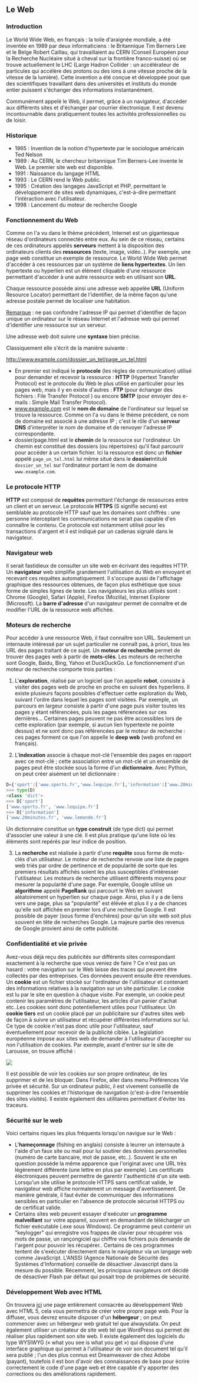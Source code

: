 ## Le Web

### Introduction

Le World Wide Web, en français : la toile d'araignée mondiale, a été inventée en 1989 par deux informaticiens : le Britannique Tim Berners Lee et le Belge Robert Caillau, qui travaillaient au CERN (Conseil Européen pour la Recherche Nucléaire situé à cheval sur la frontière franco-suisse) où se trouve actuellement le LHC (Large Hadron Collider : un accélérateur de particules qui accélère des protons ou des ions à une vitesse proche de la vitesse de la lumière). Cette invention a été conçue et développée pour que des scientifiques travaillant dans des universités et instituts du monde entier puissent s'échanger des informations instantanément.

Communément appelé le Web, il permet, grâce à un navigateur, d'accéder aux différents sites et d'échanger par courrier électronique. Il est devenu incontournable dans pratiquement toutes les activités professionnelles ou de loisir.

### Historique

- 1965 : Invention de la notion d'hypertexte par le sociologue américain Ted Nelson
- 1989 : Au CERN, le chercheur britannique Tim Berners-Lee invente le Web. Le premier site web est disponible.
- 1991 : Naissance du langage HTML
- 1993 : Le CERN rend le Web public.
- 1995 : Création des langages JavaScript et PHP, permettant le développement de sites web dynamiques, c'est-à-dire permettant l'intéraction avec l'utilisateur.
- 1998 : Lancement du moteur de recherche Google

### Fonctionnement du Web

Comme on l'a vu dans le thème précédent, Internet est un gigantesque réseau d'ordinateurs connectés entre eux. Au sein de ce réseau, certains de ces ordinateurs appelés **serveurs** mettent à la disposition des ordinateurs clients des **ressources** (texte, image, vidéo..). Par exemple, une page web constitue un exemple de ressource.
Le World Wide Web permet d'accéder à ces ressources par un système de **liens hypertextes**. Un lien hypertexte ou hyperlien est un élément cliquable d'une ressource permettant d'accéder à une autre ressource web en utilisant son **URL**.

Chaque ressource possède ainsi une adresse web appelée **URL** (Uniform Resource Locator) permettant de l'identifier, de la même façon qu'une adresse postale permet de localiser une habitation.

<u>Remarque</u> : ne pas confondre l'adresse IP qui permet d'identifier de façon unique un ordinateur sur le réseau Internet et l'adresse web qui permet d'identifier une ressource sur un serveur.

Une adresse web doit suivre une **syntaxe** bien précise.

Classiquement elle s'écrit de la manière suivante : 

http://www.example.com/dossier_un_tel/page_un_tel.html

- En premier est indiqué le **protocole** (les règles de communication) utilisé pour demander et recevoir la ressource : **HTTP** (Hypertext Transfer Protocol) est le protocole du Web le plus utilisé en particulier pour les pages web, mais il y en existe d'autres : **FTP** (pour échanger des fichiers : File Transfer Protocol ) ou encore **SMTP** (pour envoyer des e-mails : Simple Mail Transfer Protocol).
- www.example.com est le **nom de domaine** de l'ordinateur sur lequel se trouve la ressource. Comme on l'a vu dans le thème précédent, ce nom de domaine est associé à une adresse IP ; c'est le rôle d'un **serveur DNS** d'interpréter le nom de domaine et de renvoyer l'adresse IP correspondante.
- dossier/page.html est le **chemin** de la ressource sur l'ordinateur. Un chemin est constitué des dossiers (ou répertoires) qu'il faut parcourir pour accéder à un certain fichier. Ici la ressource est donc un **fichier** appelé `page_un_tel.html` lui même situé dans le **dossier**intitulé `dossier_un_tel` sur l'ordinateur portant le nom de domaine `www.example.com`.

### Le protocole HTTP

**HTTP** est composé de **requêtes** permettant l'échange de ressources entre un client et un serveur. 
Le protocole **HTTPS** (S signifie secure) est semblable au protocole HTTP sauf que les domaines sont chiffrés : une personne interceptant les communications ne serait pas capable d'en connaître le contenu. Ce protocole est notamment utilisé pour les transactions d'argent et il est indiqué par un cadenas signalé dans le navigateur.

### Navigateur web

Il serait fastidieux de consulter un site web en écrivant des requêtes HTTP. Un **navigateur** web simplifie grandement l'utilisation du Web en envoyant et recevant ces requêtes automatiquement. Il s'occupe aussi de l'affichage graphique des ressources obtenues, de façon plus esthétique que sous forme de simples lignes de texte.
Les navigateurs les plus utilisés sont : Chrome (Google), Safari (Apple), Firefox (Mozilla), Internet Explorer (Microsoft).
La **barre d'adresse** d'un navigateur permet de connaître et de modifier l'URL de la ressource web affichée.

### Moteurs de recherche

Pour accéder à une ressource Web, il faut connaître son URL. Seulement un internaute intéressé par un sujet particulier ne connaît pas, à priori, tous les URL des pages traitant de ce sujet. Un **moteur de recherche** permet de trouver des pages web à partir de **mots-clés**. Les moteurs de recherche sont Google, Baidu, Bing, Yahoo et DuckDuckGo.
Le fonctionnement d'un moteur de recherche comporte trois parties :

1. L'**exploration**, réalisé par un logiciel que l'on appelle **robot**, consiste à visiter des pages web de proche en proche en suivant des hyperliens. Il existe plusieurs façons possibles d'effectuer cette exploration du Web, suivant l'ordre dans lequel les pages sont visitées. Par exemple, un parcours en largeur consiste à partir d'une page puis visiter toutes les pages y étant référencées, puis les pages référencées sur ces dernières...
Certaines pages peuvent ne pas être accessibles lors de cette exploration (par exemple, si aucun lien hypertexte ne pointe dessus) et ne sont donc pas référencées par le moteur de recherche : ces pages forment ce que l'on appelle le **deep web** (web profond en français).

2. L'**indexation** associe à chaque mot-clé l'ensemble des pages en rapport avec ce mot-clé ; cette association entre un mot-clé et un ensemble de pages peut être stockée sous la forme d'un **dictionnaire**. 
Avec Python, on peut créer aisément un tel dictionnaire :

 ```Python
D={'sport':['www.sports.fr','www.lequipe.fr'],'information':['www.20minutes.fr','www.lemonde.fr']}
>>> type(D)
<class 'dict'>    
>>> D['sport']
['www.sports.fr', 'www.lequipe.fr']
>>> D['information']
['www.20minutes.fr', 'www.lemonde.fr']
 ```
Un dictionnaire constitue un **type construit** (de type dict) qui permet d'associer une valeur à une clé. Il est plus pratique qu'une liste où les éléments sont repérés par leur indice de position.    

3. La **recherche** est réalisée à partir d'une **requête** sous forme de mots-clés d'un utilisateur. Le moteur de recherche renvoie une liste de pages web triés par ordre de pertinence et de popularité de sorte que les premiers résultats affichés soient les plus susceptibles d'intéresser l'utilisateur.
Les moteurs de recherche utilisent différents moyens pour mesurer la popularité d'une page. Par exemple, Google utilise un **algorithme** appelé **PageRank** qui parcourt le Web en suivant aléatoirement un hyperlien sur chaque page. Ainsi, plus il y a de liens vers une page, plus sa "popularité" est élévée et plus il y a de chances qu'elle soit affichée en premier lors d'une recherche Google.
Il est possible de payer (sous forme d'enchères) pour qu'un site web soit plus souvent en tête de recherches Google. La majeure partie des revenus de Google provient ainsi de cette publicité.  

### Confidentialité et vie privée

Avez-vous déjà reçu des publicités sur différents sites correspondant exactement à la recherche que vous veniez de faire ? Ce n'est pas un hasard : votre navigation sur le Web laisse des traces qui peuvent être collectés par des entreprises. Ces données peuvent ensuite être revendues.
Un **cookie** est un fichier stocké sur l'ordinateur de l'utilisateur et contenant des informations relatives à la navigation sur un site particulier. Le cookie est lu par le site en question à chaque visite.
Par exemple, un cookie peut contenir les paramètres de l'utilisateur, les articles d'un panier d'achat etc..Les cookies sont donc potentiellement utiles pour l'utilisateur.
Un **cookie tiers** est un cookie placé par un publicitaire sur d'autres sites web de façon à suivre un utilisateur et récupérer différentes informations sur lui. Ce type de cookie n'est pas donc utile pour l'utilisateur, sauf éventuellement pour recevoir de la publicité ciblée.
La legislation européenne impose aux sites web de demander à l'utilisateur d'accepter ou non l'utilisation de cookies. 
Par exemple, avant d'entrer sur le site de Larousse, on trouve affiché : 

<img src="Assets/cookie_larousse.png"> 

Il est possible de voir les cookies sur son propre ordinateur, de les supprimer et de les bloquer.
Dans Firefox, aller dans menu Préférences Vie privée et sécurité.
Sur un ordinateur public, il est vivement conseillé de supprimer les cookies et l'historique de navigation (c'est-à-dire l'ensemble des sites visités).
Il existe également des utilitaires permettant d'éviter les traceurs.

### Sécurité sur le web

Voici certains riques les plus fréquents lorsqu'on navigue sur le Web :
- L'**hameçonnage** (fishing en anglais) consiste à leurrer un internaute à l'aide d'un faux site ou mail pour lui soutirer des données personnelles (numéro de carte bancaire, mot de passe, etc..). Souvent le site en question possède la même apparence que l'original avec une URL très légèrement différente (une lettre en plus par exemple).
Les certificats électroniques peuvent permettre de garentir l'authenticité d'un site web. Lorsqu'un site utilise le protocole HTTPS sans certificat valide, le navigateur web affiche normalement un message d'avertissement. De manière générale, il faut éviter de communiquer des informations sensibles en particulier en l'absence de protocole sécurisé HTTPS ou de certificat valide.
- Certains sites web peuvent essayer d'exécuter un **programme malveillant** sur votre appareil, souvent en demandant de télécharger un fichier exécutable (.exe sous Windows). Ce programme peut contenir un "keylogger" qui enregistre vos frappes de clavier pour récupérer vos mots de passe, un rançongiciel qui chiffre vos fichiers puis demande de l'argent pour pouvoir les récupérer..
Certains de ces programmes tentent de s'exécuter directement dans le navigateur via un langage web comme JavaScript. L'ANSSI (Agence Nationale de Sécurité des Systèmes d'Information) conseille de désactiver Javascript dans la mesure du possible. Récemment, les principaux navigateurs ont décidé de désactiver Flash par défaut qui posait trop de problèmes de sécurité. 


### Développement Web avec HTML

On trouvera [ici](Assets/Creation_page_web.md) une page entièrement consacrée au développement Web avec HTML 5, cela vous permettra de créer votre propre page web.
Pour la diffuser, vous devrez ensuite disposer d'un **hébergeur** ; on peut commencer avec un hébergeur web gratuit tel que alwaysdata. On peut également utiliser un créateur de site web tel que WordPress qui permet de réaliser plus rapidement son site web. Il existe également des logiciels du type WYSIWYG (« what you see is what you get ») qui dispose d'une interface graphique qui permet à l'utilisateur de voir son document tel qu'il sera publié ; l'un des plus connus est Dreamweaver de chez Adobe (payant), toutefois il est bon d'avoir des connaissances de base pour écrire correctement le code d'une page web et être capable d'y apporter des corrections ou des améliorations rapidement.